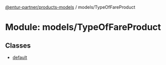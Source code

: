 [@entur-partner/products-models](../README.md) / models/TypeOfFareProduct

# Module: models/TypeOfFareProduct

## Classes

- [default](../classes/models_TypeOfFareProduct.default.md)
